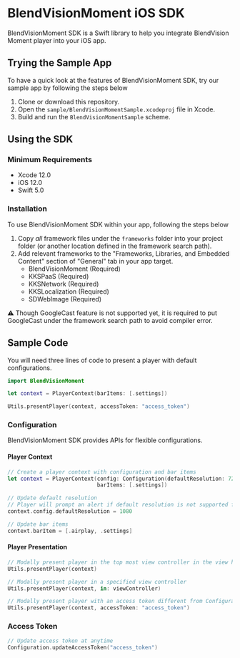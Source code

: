 # BlendVisionMoment iOS SDK

BlendVisionMoment SDK is a Swift library to help you integrate BlendVision Moment player into your iOS app.

## Trying the Sample App

To have a quick look at the features of BlendVisionMoment SDK, try our sample app by following the steps below

1. Clone or download this repository.
2. Open the `sample/BlendVisionMomentSample.xcodeproj` file in Xcode.
3. Build and run the `BlendVisionMomentSample` scheme.

## Using the SDK

### Minimum Requirements

- Xcode 12.0
- iOS 12.0
- Swift 5.0

### Installation

To use BlendVisionMoment SDK within your app, following the steps below

1. Copy _all_ framework files under the `frameworks` folder into your project folder (or another location defined in the framework search path).
2. Add relevant frameworks to the "Frameworks, Libraries, and Embedded Content" section of "General" tab in your app target.
    - BlendVisionMoment (Required)
    - KKSPaaS (Required)
    - KKSNetwork (Required)
    - KKSLocalization (Required)
    - SDWebImage (Required)

⚠️ Though GoogleCast feature is not supported yet, it is required to put GoogleCast under the framework search path to avoid compiler error. 

## Sample Code

You will need three lines of code to present a player with default configurations.

```swift
import BlendVisionMoment

let context = PlayerContext(barItems: [.settings])

Utils.presentPlayer(context, accessToken: "access_token")
```

### Configuration

BlendVisionMoment SDK provides APIs for flexible configurations. 

#### Player Context

```swift
// Create a player context with configuration and bar items
let context = PlayerContext(config: Configuration(defaultResolution: 720), 
                            barItems: [.settings])

// Update default resolution
// Player will prompt an alert if default resolution is not supported for the event
context.config.defaultResolution = 1080

// Update bar items
context.barItem = [.airplay, .settings]
```

#### Player Presentation

```swift
// Modally present player in the top most view controller in the view hierarchy
Utils.presentPlayer(context)

// Modally present player in a specified view controller
Utils.presentPlayer(context, in: viewController)

// Modally present player with an access token different from Configuration.accessToken
Utils.presentPlayer(context, accessToken: "access_token")
```

### Access Token

```swift
// Update access token at anytime
Configuration.updateAccessToken("access_token")
```
